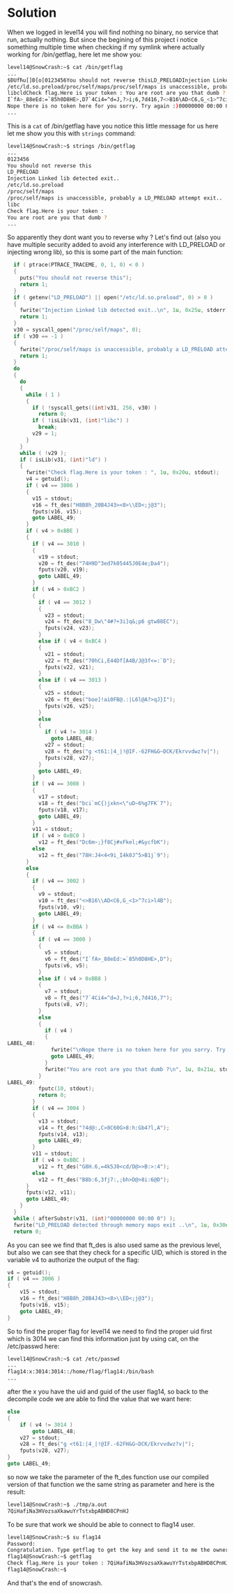 # Solution

When we logged in level14 you will find nothing no binary, no service that run, actually nothing.
But since the begining of this project i notice something multiple time when checking if my symlink where actually working for /bin/getflag,
here let me show you:

```sh
level14@SnowCrash:~$ cat /bin/getflag
...
$ÐUfЋu[]Ð[o[0123456You should not reverse thisLD_PRELOADInjection Linked lib detected exit..
/etc/ld.so.preload/proc/self/maps/proc/self/maps is unaccessible, probably a LD_PRELOAD attempt exit..
libcldCheck flag.Here is your token : You are root are you that dumb ?
I`fA>_88eEd:=`85h0D8HE>,D7`4Ci4=^d=J,?>i;6,7d416,7<>B16\AD<C6,G_<1>^7ci>l4BB8b:6,3fj7:,;bh>D@>8i:6@D?4d@:,C>8C60G>8:h:Gb4?l,AG8H.6,=4k5J0<cd/D@>>B:>:4H8B8h_20B4J43><8>\ED<;j@378H:J4<4<9i_I4k0J^5>B1j`9bci`mC{)jxkn<"uD~6%g7FK`7Dc6m~;}f8Cj#xFkel;#&ycfbK74H9D^3ed7k05445J0E4e;Da470hCi,E44Df[A4B/J@3f<=:`D8_Dw"4#?+3i]q&;p6 gtw88ECboe]!ai0FB@.:|L6l@A?>qJ}Ig <t61:|4_|!@IF.-62FH&G~DCK/Ekrvvdwz?v|
Nope there is no token here for you sorry. Try again :)00000000 00:00 0LD_PRELOAD detected through memory maps exit ....
...
```

This is a `cat` of /bin/getflag have you notice this little message for us here let me show you this with `strings` command: 

```sh
level14@SnowCrash:~$ strings /bin/getflag
...
0123456                                                                                                                                                                                                                                                                      
You should not reverse this                                                                                                                                                                                                                                                  
LD_PRELOAD                                                                                                                                                                                                                                                                   
Injection Linked lib detected exit..                                                                                                                                                                                                                                         
/etc/ld.so.preload                                                                                                                                                                                                                                                           
/proc/self/maps                                                                                                                                                                                                                                                              
/proc/self/maps is unaccessible, probably a LD_PRELOAD attempt exit..                                                                                                                                                                                                        
libc                                                                                                                                                                                                                                                                         
Check flag.Here is your token :                                                                                                                                                                                                                                              
You are root are you that dumb ?
...
```

So apparently they dont want you to reverse why ? Let's find out (also you have multiple security added to avoid any interference with LD_PRELOAD or injecting wrong lib),
so this is some part of the main function:

```c
  if ( ptrace(PTRACE_TRACEME, 0, 1, 0) < 0 )
  {
    puts("You should not reverse this");
    return 1;
  }
  if ( getenv("LD_PRELOAD") || open("/etc/ld.so.preload", 0) > 0 )
  {
    fwrite("Injection Linked lib detected exit..\n", 1u, 0x25u, stderr);
    return 1;
  }
  v30 = syscall_open("/proc/self/maps", 0);
  if ( v30 == -1 )
  {
    fwrite("/proc/self/maps is unaccessible, probably a LD_PRELOAD attempt exit..\n", 1u, 0x46u, stderr);
    return 1;
  }
  do
  {
    do
    {
      while ( 1 )
      {
        if ( !syscall_gets((int)v31, 256, v30) )
          return 0;
        if ( !isLib(v31, (int)"libc") )
          break;
        v29 = 1;
      }
    }
    while ( !v29 );
    if ( isLib(v31, (int)"ld") )
    {
      fwrite("Check flag.Here is your token : ", 1u, 0x20u, stdout);
      v4 = getuid();
      if ( v4 == 3006 )
      {
        v15 = stdout;
        v16 = ft_des("H8B8h_20B4J43><8>\\ED<;j@3");
        fputs(v16, v15);
        goto LABEL_49;
      }
      if ( v4 > 0xBBE )
      {
        if ( v4 == 3010 )
        {
          v19 = stdout;
          v20 = ft_des("74H9D^3ed7k05445J0E4e;Da4");
          fputs(v20, v19);
          goto LABEL_49;
        }
        if ( v4 > 0xBC2 )
        {
          if ( v4 == 3012 )
          {
            v23 = stdout;
            v24 = ft_des("8_Dw\"4#?+3i]q&;p6 gtw88EC");
            fputs(v24, v23);
          }
          else if ( v4 < 0xBC4 )
          {
            v21 = stdout;
            v22 = ft_des("70hCi,E44Df[A4B/J@3f<=:`D");
            fputs(v22, v21);
          }
          else if ( v4 == 3013 )
          {
            v25 = stdout;
            v26 = ft_des("boe]!ai0FB@.:|L6l@A?>qJ}I");
            fputs(v26, v25);
          }
          else
          {
            if ( v4 != 3014 )
              goto LABEL_48;
            v27 = stdout;
            v28 = ft_des("g <t61:|4_|!@IF.-62FH&G~DCK/Ekrvvdwz?v|");
            fputs(v28, v27);
          }
          goto LABEL_49;
        }
        if ( v4 == 3008 )
        {
          v17 = stdout;
          v18 = ft_des("bci`mC{)jxkn<\"uD~6%g7FK`7");
          fputs(v18, v17);
          goto LABEL_49;
        }
        v11 = stdout;
        if ( v4 > 0xBC0 )
          v12 = ft_des("Dc6m~;}f8Cj#xFkel;#&ycfbK");
        else
          v12 = ft_des("78H:J4<4<9i_I4k0J^5>B1j`9");
      }
      else
      {
        if ( v4 == 3002 )
        {
          v9 = stdout;
          v10 = ft_des("<>B16\\AD<C6,G_<1>^7ci>l4B");
          fputs(v10, v9);
          goto LABEL_49;
        }
        if ( v4 <= 0xBBA )
        {
          if ( v4 == 3000 )
          {
            v5 = stdout;
            v6 = ft_des("I`fA>_88eEd:=`85h0D8HE>,D");
            fputs(v6, v5);
          }
          else if ( v4 > 0xBB8 )
          {
            v7 = stdout;
            v8 = ft_des("7`4Ci4=^d=J,?>i;6,7d416,7");
            fputs(v8, v7);
          }
          else
          {
            if ( v4 )
            {
LABEL_48:
              fwrite("\nNope there is no token here for you sorry. Try again :)", 1u, 0x38u, stdout);
              goto LABEL_49;
            }
            fwrite("You are root are you that dumb ?\n", 1u, 0x21u, stdout);
          }
LABEL_49:
          fputc(10, stdout);
          return 0;
        }
        if ( v4 == 3004 )
        {
          v13 = stdout;
          v14 = ft_des("?4d@:,C>8C60G>8:h:Gb4?l,A");
          fputs(v14, v13);
          goto LABEL_49;
        }
        v11 = stdout;
        if ( v4 > 0xBBC )
          v12 = ft_des("G8H.6,=4k5J0<cd/D@>>B:>:4");
        else
          v12 = ft_des("B8b:6,3fj7:,;bh>D@>8i:6@D");
      }
      fputs(v12, v11);
      goto LABEL_49;
    }
  }
  while ( afterSubstr(v31, (int)"00000000 00:00 0") );
  fwrite("LD_PRELOAD detected through memory maps exit ..\n", 1u, 0x30u, stderr);
  return 0;
```


As you can see we find that ft_des is also used same as the previous level, but also we can see that they check for a specific UID,
which is stored in the variable v4 to authorize the output of the flag:

```c
v4 = getuid();
if ( v4 == 3006 )
{
    v15 = stdout;
    v16 = ft_des("H8B8h_20B4J43><8>\\ED<;j@3");
    fputs(v16, v15);
    goto LABEL_49;
}
```

So to find the proper flag for level14 we need to find the proper uid first which is 3014 we can find this information just by using cat,
on the /etc/passwd here:

```sh
level14@SnowCrash:~$ cat /etc/passwd
...
flag14:x:3014:3014::/home/flag/flag14:/bin/bash
...
```

after the x you have the uid and guid of the user flag14, so back to the decompile code we are able to find the value that we want here:
```c
else
{
    if ( v4 != 3014 )
        goto LABEL_48;
    v27 = stdout;
    v28 = ft_des("g <t61:|4_|!@IF.-62FH&G~DCK/Ekrvvdwz?v|");
    fputs(v28, v27);
}
goto LABEL_49;
```

so now we take the parameter of the ft_des function use our compiled version of that function we the same string as parameter and here is the result:
```sh
level14@SnowCrash:~$ ./tmp/a.out
7QiHafiNa3HVozsaXkawuYrTstxbpABHD8CPnHJ
```

To be sure that work we should be able to connect to flag14 user.

```sh
level14@SnowCrash:~$ su flag14
Password: 
Congratulation. Type getflag to get the key and send it to me the owner of this livecd :)
flag14@SnowCrash:~$ getflag
Check flag.Here is your token : 7QiHafiNa3HVozsaXkawuYrTstxbpABHD8CPnHJ
flag14@SnowCrash:~$
```

And that's the end of snowcrash. 

